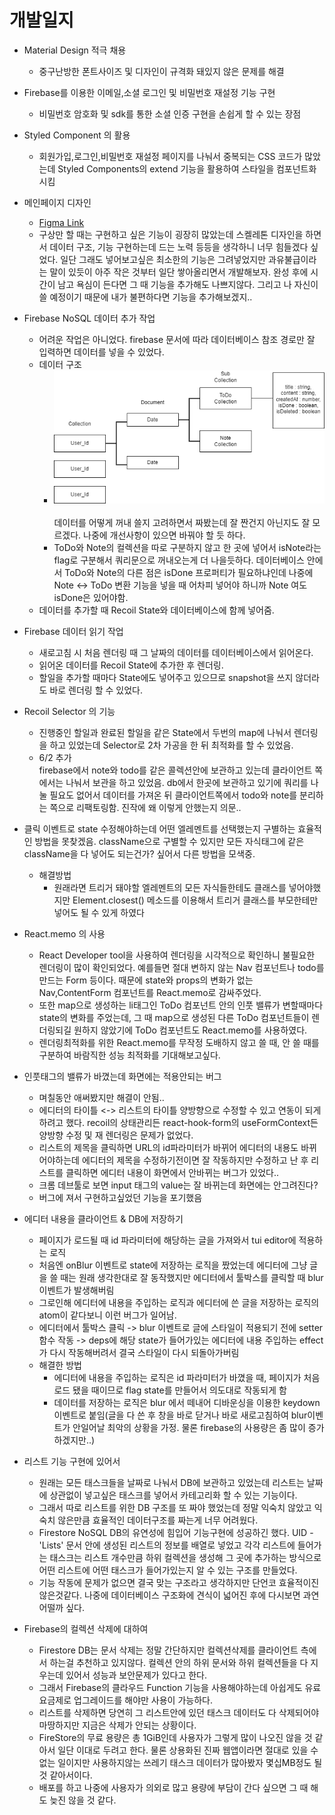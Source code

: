 # 개발일지

- Material Design 적극 채용

  - 중구난방한 폰트사이즈 및 디자인이 규격화 돼있지 않은 문제를 해결

- Firebase를 이용한 이메일,소셜 로그인 및 비밀번호 재설정 기능 구현

  - 비밀번호 암호화 및 sdk를 통한 소셜 인증 구현을 손쉽게 할 수 있는 장점

- Styled Component 의 활용

  - 회원가입,로그인,비밀번호 재설정 페이지를 나눠서 중복되는 CSS 코드가 많았는데 Styled Components의 extend 기능을 활용하여 스타일을 컴포넌트화 시킴

- 메인페이지 디자인

  - [Figma Link](https://www.figma.com/embed?embed_host=share&url=https%3A%2F%2Fwww.figma.com%2Ffile%2FN9FhxPgd0yB131bdw8Aj1X%2FToDo%3Fnode-id%3D0%253A1)
  - 구상만 할 때는 구현하고 싶은 기능이 굉장히 많았는데 스켈레톤 디자인을 하면서 데이터 구조, 기능 구현하는데 드는 노력 등등을 생각하니 너무 힘들겠다 싶었다. 일단 그래도 넣어보고싶은 최소한의 기능은 그려넣었지만 과유불급이라는 말이 있듯이 아주 작은 것부터 일단 쌓아올리면서 개발해보자. 완성 후에 시간이 남고 욕심이 든다면 그 때 기능을 추가해도 나쁘지않다. 그리고 나 자신이 쓸 예정이기 때문에 내가 불편하다면 기능을 추가해보겠지..

- Firebase NoSQL 데이터 추가 작업

  - 어려운 작업은 아니었다. firebase 문서에 따라 데이터베이스 참조 경로만 잘 입력하면 데이터를 넣을 수 있었다.
  - 데이터 구조
    - <img src='./markdownImg/data.png'><br>  
      데이터를 어떻게 꺼내 쓸지 고려하면서 짜봤는데 잘 짠건지 아닌지도 잘 모르겠다. 나중에 개선사항이 있으면 바꿔야 할 듯 하다.
    - ToDo와 Note의 컬렉션을 따로 구분하지 않고 한 곳에 넣어서 isNote라는 flag로 구분해서 쿼리문으로 꺼내오는게 더 나을듯하다. 데이터베이스 안에서 ToDo와 Note의 다른 점은 isDone 프로퍼티가 필요하냐인데 나중에 Note <-> ToDo 변환 기능을 넣을 때 어차피 넣어야 하니까 Note 여도 isDone은 있어야함.
  - 데이터를 추가할 때 Recoil State와 데이터베이스에 함께 넣어줌.

- Firebase 데이터 읽기 작업

  - 새로고침 시 처음 렌더링 때 그 날짜의 데이터를 데이터베이스에서 읽어온다.
  - 읽어온 데이터를 Recoil State에 추가한 후 렌더링.
  - 할일을 추가할 때마다 State에도 넣어주고 있으므로 snapshot을 쓰지 않더라도 바로 렌더링 할 수 있었다.

- Recoil Selector 의 기능

  - 진행중인 할일과 완료된 할일을 같은 State에서 두번의 map에 나눠서 렌더링을 하고 있었는데 Selector로 2차 가공을 한 뒤 최적화를 할 수 있었음.
  - 6/2 추가<br> firebase에서 note와 todo를 같은 콜렉션안에 보관하고 있는데 클라이언트 쪽에서는 나눠서 보관을 하고 있었음. db에서 한곳에 보관하고 있기에 쿼리를 나눌 필요도 없어서 데이터를 가져온 뒤 클라이언트쪽에서 todo와 note를 분리하는 쪽으로 리팩토링함. 진작에 왜 이렇게 안했는지 의문..

- 클릭 이벤트로 state 수정해야하는데 어떤 엘레멘트를 선택했는지 구별하는 효율적인 방법을 못찾겠음. className으로 구별할 수 있지만 모든 자식태그에 같은 className을 다 넣어도 되는건가? 싶어서 다른 방법을 모색중.

  - 해결방법
    - 원래라면 트리거 돼야할 엘레멘트의 모든 자식들한테도 클래스를 넣어야했지만 Element.closest() 메소드를 이용해서 트리거 클래스를 부모한테만 넣어도 될 수 있게 하였다

- React.memo 의 사용

  - React Developer tool을 사용하여 렌더링을 시각적으로 확인하니 불필요한 렌더링이 많이 확인되었다. 예를들면 절대 변하지 않는 Nav 컴포넌트나 todo를 만드는 Form 등이다. 때문에 state와 props의 변화가 없는 Nav,ContentForm 컴포넌트를 React.memo로 감싸주었다.
  - 또한 map으로 생성하는 li태그인 ToDo 컴포넌트 안의 인풋 밸류가 변할때마다 state의 변화를 주었는데, 그 때 map으로 생성된 다른 ToDo 컴포넌트들이 렌더링되길 원하지 않았기에 ToDo 컴포넌트도 React.memo를 사용하였다.
  - 렌더링최적화를 위한 React.memo를 무작정 도배하지 않고 쓸 때, 안 쓸 때를 구분하여 바람직한 성능 최적화를 기대해보고싶다.

- 인풋태그의 밸류가 바꼈는데 화면에는 적용안되는 버그

  - 며칠동안 애써봤지만 해결이 안됨..
  - 에디터의 타이틀 <-> 리스트의 타이틀 양방향으로 수정할 수 있고 연동이 되게하려고 했다. recoil의 상태관리든 react-hook-form의 useFormContext든 양방향 수정 및 재 렌더링은 문제가 없었다.
  - 리스트의 제목을 클릭하면 URL의 id파라미터가 바뀌어 에디터의 내용도 바뀌어야하는데 에디터의 제목을 수정하기전이면 잘 작동하지만 수정하고 난 후 리스트를 클릭하면 에디터 내용이 화면에서 안바뀌는 버그가 있었다..
  - 크롬 데브툴로 보면 input 태그의 value는 잘 바뀌는데 화면에는 안그려진다?
  - 버그에 져서 구현하고싶었던 기능을 포기했음

- 에디터 내용을 클라이언트 & DB에 저장하기

  - 페이지가 로드될 때 id 파라미터에 해당하는 글을 가져와서 tui editor에 적용하는 로직
  - 처음엔 onBlur 이벤트로 state에 저장하는 로직을 짰었는데 에디터에 그냥 글을 쓸 때는 원래 생각한대로 잘 동작했지만 에디터에서 툴박스를 클릭할 때 blur 이벤트가 발생해버림
  - 그로인해 에디터에 내용을 주입하는 로직과 에디터에 쓴 글을 저장하는 로직의 atom이 같다보니 이런 버그가 일어남.
  - 에디터에서 툴박스 클릭 -> blur 이벤트로 글에 스타일이 적용되기 전에 setter함수 작동 -> deps에 해당 state가 들어가있는 에디터에 내용 주입하는 effect가 다시 작동해버려서 결국 스타일이 다시 되돌아가버림
  - 해결한 방법
    - 에디터에 내용을 주입하는 로직은 id 파라미터가 바꼈을 때, 페이지가 처음 로드 됐을 때이므로 flag state를 만들어서 의도대로 작동되게 함
    - 데이터를 저장하는 로직은 blur 에서 떼내어 디바운싱을 이용한 keydown 이벤트로 붙임(글을 다 쓴 후 창을 바로 닫거나 바로 새로고침하여 blur이벤트가 안일어날 최악의 상황을 가정. 물론 firebase의 사용량은 좀 많이 증가하겠지만..)

- 리스트 기능 구현에 있어서

  - 원래는 모든 태스크들을 날짜로 나눠서 DB에 보관하고 있었는데 리스트는 날짜에 상관없이 넣고싶은 태스크를 넣어서 카테고리화 할 수 있는 기능이다.
  - 그래서 따로 리스트를 위한 DB 구조를 또 짜야 했었는데 정말 익숙치 않았고 익숙치 않은만큼 효율적인 데이터구조를 짜는게 너무 어려웠다.
  - Firestore NoSQL DB의 유연성에 힘입어 기능구현에 성공하긴 했다. UID - 'Lists' 문서 안에 생성된 리스트의 정보를 배열로 넣었고 각각 리스트에 들어가는 태스크는 리스트 개수만큼 하위 컬렉션을 생성해 그 곳에 추가하는 방식으로 어떤 리스트에 어떤 태스크가 들어가있는지 알 수 있는 구조를 만들었다.
  - 기능 작동에 문제가 없으면 결국 맞는 구조라고 생각하지만 단언코 효율적이진 않은것같다. 나중에 데이터베이스 구조화에 견식이 넓어진 후에 다시보면 과연 어떨까 싶다.

- Firebase의 컬렉션 삭제에 대하여
  - Firestore DB는 문서 삭제는 정말 간단하지만 컬렉션삭제를 클라이언트 측에서 하는걸 추천하고 있지않다. 컬렉션 안의 하위 문서와 하위 컬렉션들을 다 지우는데 있어서 성능과 보안문제가 있다고 한다.
  - 그래서 Firebase의 클라우드 Function 기능을 사용해야하는데 아쉽게도 유료 요금제로 업그레이드를 해야만 사용이 가능하다.
  - 리스트를 삭제하면 당연히 그 리스트안에 있던 태스크 데이터도 다 삭제되어야 마땅하지만 지금은 삭제가 안되는 상황이다.
  - FireStore의 무료 용량은 총 1GiB인데 사용자가 그렇게 많이 나오진 않을 것 같아서 일단 이대로 두려고 한다. 물론 상용화된 진짜 웹앱이라면 절대로 있을 수 없는 일이지만 사용하지않는 쓰레기 태스크 데이터가 많아봤자 몇십MB정도 될 것 같아서이다.
  - 배포를 하고 나중에 사용자가 의외로 많고 용량에 부담이 간다 싶으면 그 때 해도 늦진 않을 것 같다.
